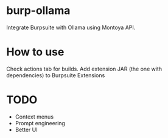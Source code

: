 # burp-ollama
Integrate Burpsuite with Ollama using Montoya API.

# How to use
Check actions tab for builds. Add extension JAR (the one with dependencies) to Burpsuite Extensions

# TODO
- Context menus
- Prompt engineering
- Better UI